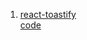 1. [react-toastify](https://fkhadra.github.io/react-toastify/introduction)  
   [code](https://github.com/AntonyC/Dapp/commit/b73fc394adeed7ccc7dc2fe46ca75e3d9a02d89b)
